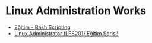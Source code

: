 <h1> Linux Administration Works</h1>

* [Eğitim - Bash Scripting](https://www.youtube.com/playlist?list=PLlKf4EyiSijANwtEd5y_lgtBLJvX3idvF)
* [Linux Administrator (LFS201) Eğitim Serisi!](https://www.youtube.com/playlist?list=PLgSuixojMiGgquAa2l3fSMIxWrljLPvde)
